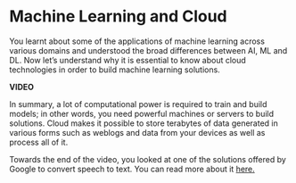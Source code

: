 ﻿# Machine Learning and Cloud

You learnt about some of the applications of machine learning across various domains and understood the broad differences between AI, ML and DL. Now let’s understand why it is essential to know about cloud technologies in order to build machine learning solutions.

**VIDEO**

In summary, a lot of computational power is required to train and build models; in other words, you need powerful machines or servers to build solutions. Cloud makes it possible to store terabytes of data generated in various forms such as weblogs and data from your devices as well as process all of it.

Towards the end of the video, you looked at one of the solutions offered by Google to convert speech to text. You can read more about it  [here.](https://cloud.google.com/speech-to-text/docs/reference/rest/?apix=true)
